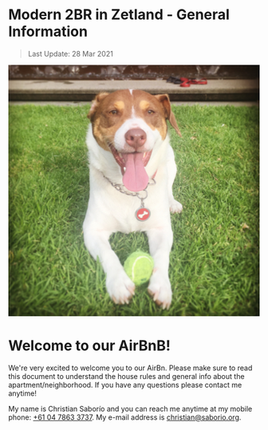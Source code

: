 # Modern 2BR in Zetland - General Information

> Last Update: 28 Mar 2021

<div class="image-container">
    <img src="img/readme/nougat.jpg" class="front-image" />
</div>

<div class="centered-header">
    <h1>Welcome to our AirBnB!</h1>
</div>

We're very excited to welcome you to our AirBn. Please make sure to read this document
to understand the house rules and general info about the apartment/neighborhood. If you have
any questions please contact me anytime!

My name is Christian Saborío and you can reach me anytime at my mobile phone: <a href="tel:+61 04 7863 3737">+61 04 7863 3737</a>. My e-mail address is christian@saborio.org.